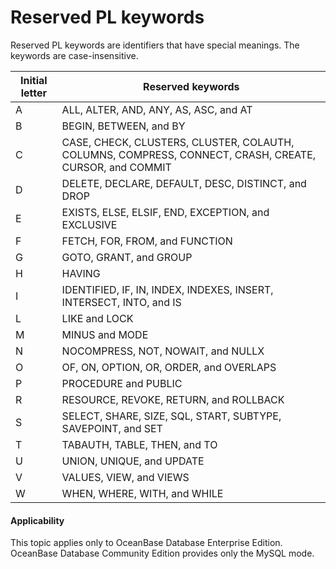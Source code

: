 Reserved PL keywords
=============================

Reserved PL keywords are identifiers that have special meanings. The keywords are case-insensitive.


| Initial letter | Reserved keywords |
|-----|----------------------------------------------------------------------------------------------------|
| A | ALL, ALTER, AND, ANY, AS, ASC, and AT |
| B | BEGIN, BETWEEN, and BY |
| C | CASE, CHECK, CLUSTERS, CLUSTER, COLAUTH, COLUMNS, COMPRESS, CONNECT, CRASH, CREATE, CURSOR, and COMMIT |
| D | DELETE, DECLARE, DEFAULT, DESC, DISTINCT, and DROP |
| E | EXISTS, ELSE, ELSIF, END, EXCEPTION, and EXCLUSIVE |
| F | FETCH, FOR, FROM, and FUNCTION |
| G | GOTO, GRANT, and GROUP |
| H | HAVING |
| I | IDENTIFIED, IF, IN, INDEX, INDEXES, INSERT, INTERSECT, INTO, and IS |
| L | LIKE and LOCK |
| M | MINUS and MODE |
| N | NOCOMPRESS, NOT, NOWAIT, and NULLX |
| O | OF, ON, OPTION, OR, ORDER, and OVERLAPS |
| P | PROCEDURE and PUBLIC |
| R | RESOURCE, REVOKE, RETURN, and ROLLBACK |
| S | SELECT, SHARE, SIZE, SQL, START, SUBTYPE, SAVEPOINT, and SET |
| T | TABAUTH, TABLE, THEN, and TO |
| U | UNION, UNIQUE, and UPDATE |
| V | VALUES, VIEW, and VIEWS |
| W | WHEN, WHERE, WITH, and WHILE |



  <main id="notice" >
    <h4>Applicability</h4>
    <p>This topic applies only to OceanBase Database Enterprise Edition. OceanBase Database Community Edition provides only the MySQL mode. </p>
  </main>